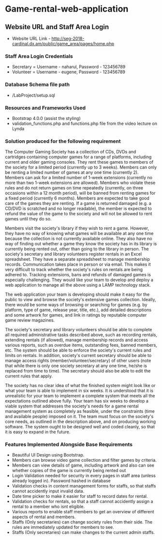 # Game-rental-web-application

## Website URL and Staff Area Login
- Website URL Link - http://seg-2018-cardinal.dx.am/public/game_area/pages/home.php

### Staff Area Login Credentials
- Secretary = Username - naharul, Password - 123456789
- Volunteer = Username - eugene, Password - 123456789

### Database Schema file path
- /LabProject/setup.sql

### Resources and Frameworks Used
- Bootstrap 4.0.0 (assist the styling)
- validation_functions.php and functions.php file from the video lecture on Lynda

### Solution produced for the following requirement
The Computer Gaming Society has a collection of CDs, DVDs and cartridges containing computer games for a range of platforms, including current and older gaming consoles. They rent these games to members of the society for a limited period (currently up to 3 weeks). Members can only be renting a limited number of games at any one time (currently 2). Members can ask for a limited number of 1-week extensions (currently no more than two 1-week extensions are allowed). Members who violate these rules and do not return games on time repeatedly (currently, on three occasions within a 12 month period), will be banned from renting games for a fixed period (currently 6 months). Members are expected to take good care of the games they are renting. If a game is returned damaged (e.g. a CD/DVD is scratched and no longer readable), the member is expected to refund the value of the game to the society and will not be allowed to rent games until they do so.

Members visit the society's library if they wish to rent a game. However, they have no way of knowing what games will be available at any one time because the collection is not currently available online. They also have no way of finding out whether a game they know the society has in its library is currently being rented out, other than going to the library in person. The society's secretary and library volunteers register rentals in an Excel spreadsheet. They have a separate spreadsheet to manage membership records. Communication takes place in person or via email. This makes it very difficult to track whether the society's rules on rentals are being adhered to. Tracking extensions, bans and refunds of damaged games is especially challenging. They would like your team to develop and deploy a web application to manage all the above using a LAMP technology stack.

The web application your team is developing should make it easy for the public to view and browse the society's extensive games collection. Ideally, there would be some ways of browsing or searching for games (e.g. by platform, type of game, release year, title, etc.), add detailed descriptions and some artwork for games, and link in ratings by reputable computer game review magazines.

The society's secretary and library volunteers should be able to complete all required administrative tasks described above, such as recording rentals, extending rentals (if allowed), manage membership records and access various reports, such as overdue items, outstanding fees, banned members, etc. The system should be able to enforce the society's current rules and limits on rentals. In addition, society's current secretary should be able to manage access rights (member/volunteer/secretary) of other users (note that while there is only one society secretary at any one time, he/she is replaced from time to time). The secretary should also be able to edit the current rules that apply.

The society has no clear idea of what the finished system might look like or what your team is able to implement in six weeks. It is understood that it is unrealistic for your team to implement a complete system that meets all the expectations outlined above fully. Your team has six weeks to develop a viable system that addresses the society's needs for a game rental management system as completely as feasible, under the constraints (time and available people) imposed on it. The team must focus on the society's core needs, as outlined in the description above, and on producing working software. The system ought to be designed well and coded cleanly, so that it is easy to expand in the future.

### Features Implemented Alongside Base Requirements
- Beautiful UI Design using Bootstrap.
- Members can browse video game collection and filter games by criteria.
- Members can view details of game, including artwork and also can see whether copies of the game is currently being rented out
- Login Validation needed for security in every pages in staff area (unless already logged in). Password hashed in database
- Validation checks in content management forms for staffs, so that staffs cannot accidently input invalid data.
- Date time picker to make it easier for staff to record dates for rental.
- Validation checks for rentals, so that a staff cannot accidently assign a rental to a member who isnt eligible.
- Various reports to enable staff members to get an overview of different aspects of rental and members.
- Staffs (Only secretaries) can change society rules from their side. The rules are immediately updated for members to see.
- Staffs (Only secretaries) can make changes to the current admin staffs.


  
